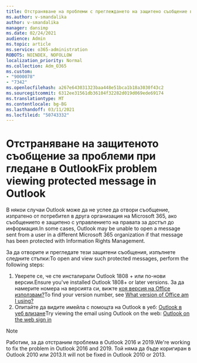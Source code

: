 ```yaml
---
title: Отстраняване на проблеми с преглеждането на защитено съобщение в Outlook
ms.author: v-smandalika
author: v-smandalika
manager: dansimp
ms.date: 02/24/2021
audience: Admin
ms.topic: article
ms.service: o365-administration
ROBOTS: NOINDEX, NOFOLLOW
localization_priority: Normal
ms.collection: Adm_O365
ms.custom:
- "9000078"
- "7342"
ms.openlocfilehash: a267e643031323baa448e51bca1b18a3030f43c2
ms.sourcegitcommit: 6312ee31561db36104f32282d019d069ede69174
ms.translationtype: MT
ms.contentlocale: bg-BG
ms.lasthandoff: 03/11/2021
ms.locfileid: "50743332"
---
```

# <a name="fix-problem-viewing-protected-message-in-outlook"></a><span data-ttu-id="6ea97-102">Отстраняване на защитеното съобщение за проблеми при гледане в Outlook</span><span class="sxs-lookup"><span data-stu-id="6ea97-102">Fix problem viewing protected message in Outlook</span></span>

<span data-ttu-id="6ea97-103">В някои случаи Outlook може да не успее да отвори съобщение, изпратено от потребител в друга организация на Microsoft 365, ако съобщението е защитено с управлението на правата за достъп до информация.</span><span class="sxs-lookup"><span data-stu-id="6ea97-103">In some cases, Outlook may be unable to open a message sent from a user in a different Microsoft 365 organization if that message has been protected with Information Rights Management.</span></span>

<span data-ttu-id="6ea97-104">За да отворите и прегледате тези защитени съобщения, изпълнете следните стъпки:</span><span class="sxs-lookup"><span data-stu-id="6ea97-104">To open and view such protected messages, perform the following steps:</span></span>

1. <span data-ttu-id="6ea97-105">Уверете се, че сте инсталирали Outlook 1808 + или по-нови версии.</span><span class="sxs-lookup"><span data-stu-id="6ea97-105">Ensure you've installed Outlook 1808+ or later versions.</span></span> <span data-ttu-id="6ea97-106">За да намерите номера на версията си, вижте [коя версия на Office използвам?](https://support.microsoft.com/office/about-office-what-version-of-office-am-i-using-932788b8-a3ce-44bf-bb09-e334518b8b19)</span><span class="sxs-lookup"><span data-stu-id="6ea97-106">To find your version number, see [What version of Office am I using?](https://support.microsoft.com/office/about-office-what-version-of-office-am-i-using-932788b8-a3ce-44bf-bb09-e334518b8b19)</span></span>
2. <span data-ttu-id="6ea97-107">Опитайте да видите имейла с помощта на Outlook в уеб: [Outlook в уеб влизане](https://outlook.office365.com/mail/inbox)</span><span class="sxs-lookup"><span data-stu-id="6ea97-107">Try viewing the email using Outlook on the web: [Outlook on the web sign in](https://outlook.office365.com/mail/inbox)</span></span>

> [!NOTE]
> <span data-ttu-id="6ea97-108">Работим, за да отстраним проблема в Outlook 2016 и 2019.</span><span class="sxs-lookup"><span data-stu-id="6ea97-108">We're working to fix the problem in Outlook 2016 and 2019.</span></span> <span data-ttu-id="6ea97-109">Той няма да бъде коригиран в Outlook 2010 или 2013.</span><span class="sxs-lookup"><span data-stu-id="6ea97-109">It will not be fixed in Outlook 2010 or 2013.</span></span>

